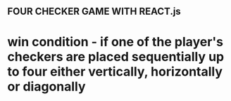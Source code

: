 ## FOUR CHECKER GAME WITH REACT.js

# win condition - if one of the player's checkers are placed sequentially up to four either vertically, horizontally or diagonally
